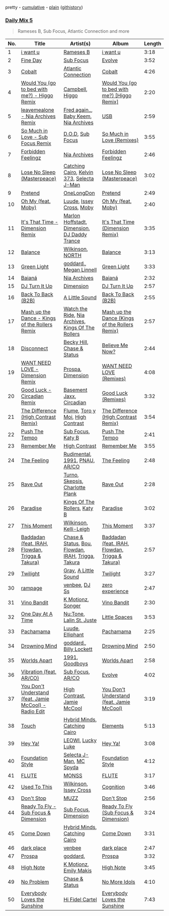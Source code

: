 pretty - [cumulative](/playlists/cumulative/Daily%20Mix%205.md) - [plain](/playlists/plain/37i9dQZF1E36TO0q54WsJv) ([githistory](https://github.githistory.xyz/vitokorn/spotify-playlist-archive/blob/master/playlists/plain/37i9dQZF1E36TO0q54WsJv))
### [Daily Mix 5](https://open.spotify.com/playlist/37i9dQZF1E36TO0q54WsJv)

> Rameses B, Sub Focus, Atlantic Connection and more

| No. | Title | Artist(s) | Album | Length |
|---|---|---|---|---|
| 1 | [i want u](https://open.spotify.com/track/1KUwEwWCtkY1wvLI7whez0) | [Rameses B](https://open.spotify.com/artist/06EfEcjc0vdvI6VNL0soIO) | [i want u](https://open.spotify.com/album/1UFdwl1RfQ0pVHbzFV1YLL) | 3:18 |
| 2 | [Fine Day](https://open.spotify.com/track/6z4YwmHuEAQXKrC6KukOoP) | [Sub Focus](https://open.spotify.com/artist/0QaSiI5TLA4N7mcsdxShDO) | [Evolve](https://open.spotify.com/album/6N2cAL092Va3dLV4wKWd6Y) | 3:52 |
| 3 | [Cobalt](https://open.spotify.com/track/6H8Br3xB4wuHF0wqeiIjX3) | [Atlantic Connection](https://open.spotify.com/artist/323BD4mjoLA1ajX6zjIe2q) | [Cobalt](https://open.spotify.com/album/00x5S2Qkb0RMz8oqWO8Sjq) | 4:26 |
| 4 | [Would You (go to bed with me?) - Higgo Remix](https://open.spotify.com/track/3RCo1UUIco88aAqti0wAne) | [Campbell](https://open.spotify.com/artist/5udgXJYWwK7cchnPSKqEkK), [Higgo](https://open.spotify.com/artist/0f1qSxprIDtLaJfIaEJb64) | [Would You (go to bed with me?) [Higgo Remix]](https://open.spotify.com/album/45VgSS9Nr1mYSjX7JKsIo5) | 2:20 |
| 5 | [leavemealone - Nia Archives Remix](https://open.spotify.com/track/7LFUI6g7vNd0Q8fPUhy0Mb) | [Fred again..](https://open.spotify.com/artist/4oLeXFyACqeem2VImYeBFe), [Baby Keem](https://open.spotify.com/artist/5SXuuuRpukkTvsLuUknva1), [Nia Archives](https://open.spotify.com/artist/7BMR0fwtEvzGtK4rNGdoiQ) | [USB](https://open.spotify.com/album/7ibCW271bXBi24a6YGfsDz) | 2:59 |
| 6 | [So Much in Love - Sub Focus Remix](https://open.spotify.com/track/6ICErWhZkEkygpUvNQa7bw) | [D.O.D](https://open.spotify.com/artist/0Cs47vvRsPgEfliBU9KDiB), [Sub Focus](https://open.spotify.com/artist/0QaSiI5TLA4N7mcsdxShDO) | [So Much in Love (Remixes)](https://open.spotify.com/album/0OURjuZ764VxiQ17eL9t2n) | 3:55 |
| 7 | [Forbidden Feelingz](https://open.spotify.com/track/0wrs5ucXutScEWOhdWdGBB) | [Nia Archives](https://open.spotify.com/artist/7BMR0fwtEvzGtK4rNGdoiQ) | [Forbidden Feelingz](https://open.spotify.com/album/5OoEG2axfMGY44nUNMayoW) | 2:46 |
| 8 | [Lose No Sleep (Masterpeace)](https://open.spotify.com/track/5i4qgjqnx4R8LGCJwNHPOZ) | [Catching Cairo](https://open.spotify.com/artist/1MW1wqNtF2hNgsPfGDhrHB), [Kelvin 373](https://open.spotify.com/artist/2dfy5XzFykgcuyOaUhMlrD), [Selecta J-Man](https://open.spotify.com/artist/25UCJWhCAOcXmm7i4hLyNP) | [Lose No Sleep (Masterpeace)](https://open.spotify.com/album/5xh4F3zSVaCgX99hjytqjQ) | 3:02 |
| 9 | [Pretend](https://open.spotify.com/track/1404JM5TRT2nb31mn4Br8G) | [OneLongDon](https://open.spotify.com/artist/6sSipKrW99O9VlrHJ9ofdh) | [Pretend](https://open.spotify.com/album/4HdAVr6GdZrrcKr0fJBEQ9) | 2:49 |
| 10 | [Oh My (feat. Moby)](https://open.spotify.com/track/0c6XBVz2evmzERhch4Diew) | [Luude](https://open.spotify.com/artist/20cmhoGvN0eyzhmsHJH1Mg), [Issey Cross](https://open.spotify.com/artist/5QrV5Vr4KdsyKtifvD6X1U), [Moby](https://open.spotify.com/artist/3OsRAKCvk37zwYcnzRf5XF) | [Oh My (feat. Moby)](https://open.spotify.com/album/4OTve5gpkJVmmRltUEXkT0) | 2:40 |
| 11 | [It's That Time - Dimension Remix](https://open.spotify.com/track/76x1mIsCz46excW50sehDt) | [Marlon Hoffstadt](https://open.spotify.com/artist/0HHa7ZJZxUQlg5l2mB0N0f), [Dimension](https://open.spotify.com/artist/1QMgre3BHX161ZHtWMUu6S), [DJ Daddy Trance](https://open.spotify.com/artist/4lBSzo2LS8asEzoePv6VLM) | [It's That Time (Dimension Remix)](https://open.spotify.com/album/1jf13J2HTGFllbhJH5Pozr) | 3:35 |
| 12 | [Balance](https://open.spotify.com/track/3yww2B1N7sKBo2ED9ucJ7u) | [Wilkinson](https://open.spotify.com/artist/6m8itYST9ADjBIYevXSb1r), [NORTH](https://open.spotify.com/artist/5VgqZF1Hh98txNLr04HUVc) | [Balance](https://open.spotify.com/album/5T7H2KzGqnumUVwiQyUC58) | 3:13 |
| 13 | [Green Light](https://open.spotify.com/track/2NCq4BaeSVszbGBc6NGWQJ) | [goddard.](https://open.spotify.com/artist/3yDDYheQFqfhKZXdjFQuuP), [Megan Linnell](https://open.spotify.com/artist/31HmXiJtyTOlEmh5rEl9xI) | [Green Light](https://open.spotify.com/album/0fWqSpPQBuPdRIkpzXFjBB) | 3:33 |
| 14 | [Baianá](https://open.spotify.com/track/7B0gxo0jQCy5Lk93RIODAC) | [Nia Archives](https://open.spotify.com/artist/7BMR0fwtEvzGtK4rNGdoiQ) | [Baianá](https://open.spotify.com/album/4fnmyznELge41MnyNpUp78) | 2:32 |
| 15 | [DJ Turn It Up](https://open.spotify.com/track/28r1xYNakXXwcQKIXu9Wjw) | [Dimension](https://open.spotify.com/artist/1QMgre3BHX161ZHtWMUu6S) | [DJ Turn It Up](https://open.spotify.com/album/1POsjSFSyqW21AEn71tdJn) | 2:57 |
| 16 | [Back To Back (B2B)](https://open.spotify.com/track/0Ax0rAJqWrwJ7Tyib3dvUb) | [A Little Sound](https://open.spotify.com/artist/1Jv2F8VFJsSr2XKte0vpbQ) | [Back To Back (B2B)](https://open.spotify.com/album/6bSMeMnzgxWncuRlL80p3s) | 2:55 |
| 17 | [Mash up the Dance - Kings of the Rollers Remix](https://open.spotify.com/track/3hHgU7QO5ev5R6FZVsPsJZ) | [Watch the Ride](https://open.spotify.com/artist/6nagLG9dZzeqtMQCYMO9RC), [Nia Archives](https://open.spotify.com/artist/7BMR0fwtEvzGtK4rNGdoiQ), [Kings Of The Rollers](https://open.spotify.com/artist/3OHnTiMsWYjSyj52aKmrBP) | [Mash up the Dance (Kings of the Rollers Remix)](https://open.spotify.com/album/6FS0y1f1pL45RPIWr6kYl0) | 2:57 |
| 18 | [Disconnect](https://open.spotify.com/track/3VFaV7Mw0di4XFE84eHnrC) | [Becky Hill](https://open.spotify.com/artist/4EPJlUEBy49EX1wuFOvtjK), [Chase & Status](https://open.spotify.com/artist/3jNkaOXasoc7RsxdchvEVq) | [Believe Me Now?](https://open.spotify.com/album/70szmVYkj3Y8y1wh3bxkMR) | 2:44 |
| 19 | [WANT NEED LOVE - Dimension Remix](https://open.spotify.com/track/1IHOCU7v322k1TPovsbInD) | [Prospa](https://open.spotify.com/artist/6HabM2PUM519iIxervGWSb), [Dimension](https://open.spotify.com/artist/1QMgre3BHX161ZHtWMUu6S) | [WANT NEED LOVE (Remixes)](https://open.spotify.com/album/50ctTZBiLC8KW4B6Wx9RrT) | 4:08 |
| 20 | [Good Luck - Circadian Remix](https://open.spotify.com/track/58eBuCpZeO5vT8pesakm6G) | [Basement Jaxx](https://open.spotify.com/artist/4YrKBkKSVeqDamzBPWVnSJ), [Circadian](https://open.spotify.com/artist/1YrGu3E2y8jG5JJFlDEWFE) | [Good Luck (Remixes)](https://open.spotify.com/album/4sOXzPgxCwhoTsCIWWaPfE) | 3:32 |
| 21 | [The Difference (High Contrast Remix)](https://open.spotify.com/track/4q65jVjZI4N5NbolanAtYo) | [Flume](https://open.spotify.com/artist/6nxWCVXbOlEVRexSbLsTer), [Toro y Moi](https://open.spotify.com/artist/6O4EGCCb6DoIiR6B1QCQgp), [High Contrast](https://open.spotify.com/artist/0bxHci3JIhhKA53n8rH3tT) | [The Difference (High Contrast Remix)](https://open.spotify.com/album/4QNVAa1S3o72atiM7UL1pB) | 3:54 |
| 22 | [Push The Tempo](https://open.spotify.com/track/2dkUsfpsB0c394cmFe18Ih) | [Sub Focus](https://open.spotify.com/artist/0QaSiI5TLA4N7mcsdxShDO), [Katy B](https://open.spotify.com/artist/5EUdiv20t58GCS09VMKk7M) | [Push The Tempo](https://open.spotify.com/album/0XfYZGlEQ7KNK8Pcuqh9AN) | 2:41 |
| 23 | [Remember Me](https://open.spotify.com/track/54ZdrhLCp7vtyg2rvNPZnS) | [High Contrast](https://open.spotify.com/artist/0bxHci3JIhhKA53n8rH3tT) | [Remember Me](https://open.spotify.com/album/4JYRqnPlTXpBKS2bfdnjp5) | 3:55 |
| 24 | [The Feeling](https://open.spotify.com/track/2XwfwHvM8iqvWL5bZWbo86) | [Rudimental](https://open.spotify.com/artist/4WN5naL3ofxrVBgFpguzKo), [1991](https://open.spotify.com/artist/2IP71LH7CbwddhsEXBI0fy), [PNAU](https://open.spotify.com/artist/6n28c9qs9hNGriNa72b26u), [AR/CO](https://open.spotify.com/artist/7mGI9Sd66FqHjIkwzkgbG7) | [The Feeling](https://open.spotify.com/album/3cPlIoKj0mGfn4gOJGf1Ms) | 2:48 |
| 25 | [Rave Out](https://open.spotify.com/track/0cIkdVvxT2lalJFH254lYA) | [Turno](https://open.spotify.com/artist/1TVDml0EOLsjUxBCFzqWes), [Skepsis](https://open.spotify.com/artist/6DnQYUjtYusK9QJts9HqSC), [Charlotte Plank](https://open.spotify.com/artist/4U5QErgn94wZGw1rJz01BO) | [Rave Out](https://open.spotify.com/album/7HOsS5h3J7ddLvcOfX9RGX) | 2:28 |
| 26 | [Paradise](https://open.spotify.com/track/6EsnKHa5lVI409LXu3PkR6) | [Kings Of The Rollers](https://open.spotify.com/artist/3OHnTiMsWYjSyj52aKmrBP), [Katy B](https://open.spotify.com/artist/5EUdiv20t58GCS09VMKk7M) | [Paradise](https://open.spotify.com/album/42Yeib3dBZYZ8tWXqTOYAZ) | 3:02 |
| 27 | [This Moment](https://open.spotify.com/track/1rVZhssI5CYGxv8WHs3JAu) | [Wilkinson](https://open.spotify.com/artist/6m8itYST9ADjBIYevXSb1r), [Kelli-Leigh](https://open.spotify.com/artist/0m6f0nNS9GEq41eIJ288ff) | [This Moment](https://open.spotify.com/album/1bwuwqMc5bESJgVQ1SKQKn) | 3:37 |
| 28 | [Baddadan (feat. IRAH, Flowdan, Trigga & Takura)](https://open.spotify.com/track/2ZWmmrWUgDBcPSLihBMvhg) | [Chase & Status](https://open.spotify.com/artist/3jNkaOXasoc7RsxdchvEVq), [Bou](https://open.spotify.com/artist/35dxfY1wywqVRUEaVuMm13), [Flowdan](https://open.spotify.com/artist/07CimrZi5vs9iEao47TNQ4), [IRAH](https://open.spotify.com/artist/17fY0VRyqRgmqI3dHlE1UU), [Trigga](https://open.spotify.com/artist/4LqFJ98PEA7gIrRtviMUmb), [Takura](https://open.spotify.com/artist/4n81jTX3LJ7zxNr6Ss8PkQ) | [Baddadan (feat. IRAH, Flowdan, Trigga & Takura)](https://open.spotify.com/album/2xV74PLdZg5gwA65xGF8cF) | 2:57 |
| 29 | [Twilight](https://open.spotify.com/track/2ezzmll94GbaXehnUx6j2h) | [Gray](https://open.spotify.com/artist/2Ve4sev1tC5CGEeP5fUb5Y), [A Little Sound](https://open.spotify.com/artist/1Jv2F8VFJsSr2XKte0vpbQ) | [Twilight](https://open.spotify.com/album/1TeqYcuFr4x3DHdypacMep) | 3:27 |
| 30 | [rampage](https://open.spotify.com/track/2E5MrNoJuqwBhhxIp5v8F2) | [venbee](https://open.spotify.com/artist/4UWWa5dKgTLAx8mv6Ju6X1), [DJ Ss](https://open.spotify.com/artist/6hCo4lPE8hHJydoluW7luI) | [zero experience](https://open.spotify.com/album/1WsyR6Rubboirjmw69zHc0) | 2:47 |
| 31 | [Vino Bandit](https://open.spotify.com/track/00c6JYguKlfq5yOlLoITlH) | [K Motionz](https://open.spotify.com/artist/6QYdXToMo4XHnG1AnEVZYJ), [Songer](https://open.spotify.com/artist/1iW3b73XWPQSknLyH5kDrd) | [Vino Bandit](https://open.spotify.com/album/5wmkCBglZqdYFKjudx75JG) | 2:30 |
| 32 | [One Day At A Time](https://open.spotify.com/track/3ZUJ46fTsgboosndjXe3eF) | [Nu:Tone](https://open.spotify.com/artist/7pDBRy9uWy1zq5b0uXIABQ), [Lalin St. Juste](https://open.spotify.com/artist/0Ly3lk1h5aYHS2N41YzjXe) | [Little Spaces](https://open.spotify.com/album/3ho4CrNuUCiHLpt2wYTDTr) | 3:53 |
| 33 | [Pachamama](https://open.spotify.com/track/3lFNDaob5QhwE9oo7J0uNT) | [Luude](https://open.spotify.com/artist/20cmhoGvN0eyzhmsHJH1Mg), [Elliphant](https://open.spotify.com/artist/134GdR5tUtxJrf8cpsfpyY) | [Pachamama](https://open.spotify.com/album/4pyp9BJdIT2rqRiavNpiWL) | 2:25 |
| 34 | [Drowning Mind](https://open.spotify.com/track/2FD8e8lJgul2phNSMlOHDM) | [goddard.](https://open.spotify.com/artist/3yDDYheQFqfhKZXdjFQuuP), [Billy Lockett](https://open.spotify.com/artist/2lKeiALM1T2TZrOiTYlLNA) | [Drowning Mind](https://open.spotify.com/album/6VOQfMjCoccGRvn5eP0gSw) | 2:50 |
| 35 | [Worlds Apart](https://open.spotify.com/track/6M3D3YpYaLdEGWembNcEzj) | [1991](https://open.spotify.com/artist/2IP71LH7CbwddhsEXBI0fy), [Goodboys](https://open.spotify.com/artist/2nm38smINjms1LtczR0Cei) | [Worlds Apart](https://open.spotify.com/album/4bdgv0ijO9qBA2Ul4YhApJ) | 2:58 |
| 36 | [Vibration (feat. AR/CO)](https://open.spotify.com/track/75xoQG7rwVC2xNGZOfg2mh) | [Sub Focus](https://open.spotify.com/artist/0QaSiI5TLA4N7mcsdxShDO), [AR/CO](https://open.spotify.com/artist/7mGI9Sd66FqHjIkwzkgbG7) | [Evolve](https://open.spotify.com/album/6N2cAL092Va3dLV4wKWd6Y) | 4:02 |
| 37 | [You Don't Understand (feat. Jamie McCool) - Radio Edit](https://open.spotify.com/track/6qAHDU8cIqz7XJcQCwNATF) | [High Contrast](https://open.spotify.com/artist/0bxHci3JIhhKA53n8rH3tT), [Jamie McCool](https://open.spotify.com/artist/5QLHxIflbfcyiniywmSNiP) | [You Don't Understand (feat. Jamie McCool)](https://open.spotify.com/album/30kl6S0o6gqDebDB7r5hNI) | 3:19 |
| 38 | [Touch](https://open.spotify.com/track/2jtlU6H5C9WFB0x72f6YGo) | [Hybrid Minds](https://open.spotify.com/artist/05lF0DUkLJqiW5o70SScyR), [Catching Cairo](https://open.spotify.com/artist/1MW1wqNtF2hNgsPfGDhrHB) | [Elements](https://open.spotify.com/album/10F2GXUHZjSzWpOcX0aoNR) | 5:13 |
| 39 | [Hey Ya!](https://open.spotify.com/track/4nOA58XLjVbRG9bHfbgyms) | [LEOWI](https://open.spotify.com/artist/1qoalO0xHFgZRn4JhRuq7Y), [Lucky Luke](https://open.spotify.com/artist/5ee4yhrWOxaxvL77BoVpVR) | [Hey Ya!](https://open.spotify.com/album/1rDKlcy1wwTcEOJqsrv0bV) | 3:08 |
| 40 | [Foundation Style](https://open.spotify.com/track/2wXNEnIOWq8dZhwJR4tjxv) | [Selecta J-Man](https://open.spotify.com/artist/25UCJWhCAOcXmm7i4hLyNP), [MC Spyda](https://open.spotify.com/artist/2b4CwhkY6rAscPhxXVxDJl) | [Foundation Style](https://open.spotify.com/album/5ukMkOfHXZbyrHchl8wR8E) | 4:12 |
| 41 | [FLUTE](https://open.spotify.com/track/6D1v5PAr6RKuJ8VuaS5aIO) | [MONSS](https://open.spotify.com/artist/54cUSKoWHHsLuuX2JuCAKz) | [FLUTE](https://open.spotify.com/album/5wd6GqCH0LfjgoklXABWxF) | 3:17 |
| 42 | [Used To This](https://open.spotify.com/track/1iL5lMhZdMmVg34AM6xQxx) | [Wilkinson](https://open.spotify.com/artist/6m8itYST9ADjBIYevXSb1r), [Issey Cross](https://open.spotify.com/artist/5QrV5Vr4KdsyKtifvD6X1U) | [Cognition](https://open.spotify.com/album/6T8lsInCHvVedcVchEBS2l) | 3:46 |
| 43 | [Don't Stop](https://open.spotify.com/track/77Dn9E3WFNMzZGq7K1J6rR) | [MUZZ](https://open.spotify.com/artist/4UNnRb4LN2hGtbtMfPzMhg) | [Don't Stop](https://open.spotify.com/album/0PPTQ6w442u34twxct76hc) | 2:56 |
| 44 | [Ready To Fly - Sub Focus & Dimension](https://open.spotify.com/track/0a2cA9H6KuOsoHLCnjl6YL) | [Sub Focus](https://open.spotify.com/artist/0QaSiI5TLA4N7mcsdxShDO), [Dimension](https://open.spotify.com/artist/1QMgre3BHX161ZHtWMUu6S) | [Ready To Fly (Sub Focus & Dimension)](https://open.spotify.com/album/0Gt9NV2s7pSvP7g2F1nXGc) | 3:24 |
| 45 | [Come Down](https://open.spotify.com/track/1QsYj5ILdwRstWgCP8LOH0) | [Hybrid Minds](https://open.spotify.com/artist/05lF0DUkLJqiW5o70SScyR), [Catching Cairo](https://open.spotify.com/artist/1MW1wqNtF2hNgsPfGDhrHB) | [Come Down](https://open.spotify.com/album/5FvrHHl0xwpdI7xgaYeaGq) | 3:31 |
| 46 | [dark place](https://open.spotify.com/track/3RrPdmhquZWhdHaU9Ijcql) | [venbee](https://open.spotify.com/artist/4UWWa5dKgTLAx8mv6Ju6X1) | [dark place](https://open.spotify.com/album/2H6TvilDrWYC0qs9rNrJtg) | 2:47 |
| 47 | [Prospa](https://open.spotify.com/track/2I8JgYFv95jYcuBHXqIZ5p) | [goddard.](https://open.spotify.com/artist/3yDDYheQFqfhKZXdjFQuuP) | [Prospa](https://open.spotify.com/album/1cRi3Dpbn0guBDJ8IeVg79) | 3:32 |
| 48 | [High Note](https://open.spotify.com/track/28f5cHOahtA3JhbIBt9q9Y) | [K Motionz](https://open.spotify.com/artist/6QYdXToMo4XHnG1AnEVZYJ), [Emily Makis](https://open.spotify.com/artist/51ferxocEKt0vjxzUsqyFX) | [High Note](https://open.spotify.com/album/0BKjTW49qxO6j8md9eW91g) | 3:45 |
| 49 | [No Problem](https://open.spotify.com/track/5k3jdIh7BpJaV1DntDQoSD) | [Chase & Status](https://open.spotify.com/artist/3jNkaOXasoc7RsxdchvEVq) | [No More Idols](https://open.spotify.com/album/245j9BaZFuEso2vfLRVnQr) | 4:10 |
| 50 | [Everybody Loves the Sunshine](https://open.spotify.com/track/4HwtTEB70p8Sqk5hEeCX7J) | [Hi Fidel Cartel](https://open.spotify.com/artist/6FPvNfrh5qaXsn5TJpTKLq) | [Everybody Loves the Sunshine](https://open.spotify.com/album/3pLJFG8Rv7FdW3Qli54c1k) | 7:43 |
